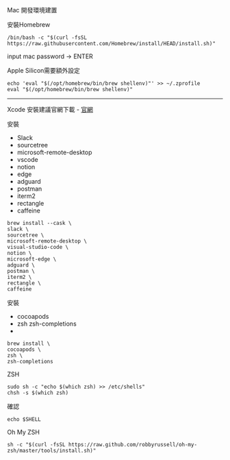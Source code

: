 Mac 開發環境建置

安裝Homebrew
```shell
/bin/bash -c "$(curl -fsSL https://raw.githubusercontent.com/Homebrew/install/HEAD/install.sh)"
```
input mac password -> ENTER 

Apple Silicon需要額外設定
```shell
echo 'eval "$(/opt/homebrew/bin/brew shellenv)"' >> ~/.zprofile
eval "$(/opt/homebrew/bin/brew shellenv)" 
```

---

Xcode 安裝建議官網下載 - [官網](https://developer.apple.com/download/all/?q=xcode)

安裝
- Slack
- sourcetree
- microsoft-remote-desktop
- vscode
- notion
- edge
- adguard
- postman
- iterm2
- rectangle
- caffeine

```shell
brew install --cask \
slack \
sourcetree \
microsoft-remote-desktop \
visual-studio-code \
notion \
microsoft-edge \
adguard \
postman \
iterm2 \
rectangle \
caffeine
```

安裝
- cocoapods
- zsh zsh-completions
- 

```shell
brew install \
cocoapods \
zsh \
zsh-completions
```


ZSH
```shell
sudo sh -c "echo $(which zsh) >> /etc/shells"
chsh -s $(which zsh)
```

確認
```shell
echo $SHELL
```


Oh My ZSH
```shell
sh -c "$(curl -fsSL https://raw.github.com/robbyrussell/oh-my-zsh/master/tools/install.sh)"
```

